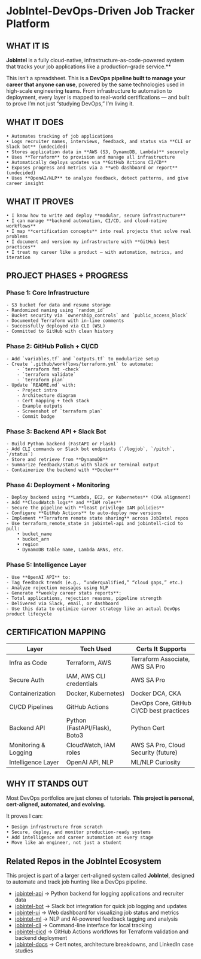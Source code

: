 # JobIntel-DevOps-Driven Job Tracker Platform

## WHAT IT IS

**JobIntel** is a fully cloud-native, infrastructure-as-code-powered system that tracks your job applications like a production-grade service.**

This isn’t a spreadsheet. This is a **DevOps pipeline built to manage your career that anyone can use**, powered by the same technologies used in high-scale engineering teams. From infrastructure to automation to deployment, every layer is mapped to real-world certifications — and built to prove I’m not just “studying DevOps,” I’m living it.

## WHAT IT DOES

    • Automates tracking of job applications
    • Logs recruiter names, interviews, feedback, and status via **CLI or Slack bot** (undecided)
    • Stores application data in **AWS (S3, DynamoDB, Lambda)** securely
    • Uses **Terraform** to provision and manage all infrastructure
    • Automatically deploys updates via **GitHub Actions CI/CD**
    • Exposes progress and metrics via a **web dashboard or report** (undecided)
    • Uses **OpenAI/NLP** to analyze feedback, detect patterns, and give career insight

## WHAT IT PROVES

    • I know how to write and deploy **modular, secure infrastructure**
    • I can manage **backend automation, CI/CD, and cloud-native workflows**
    • I map **certification concepts** into real projects that solve real problems
    • I document and version my infrastructure with **GitHub best practices**
    • I treat my career like a product — with automation, metrics, and iteration

## PROJECT PHASES + PROGRESS

### Phase 1: Core Infrastructure

    - S3 bucket for data and resume storage
    - Randomized naming using `random_id`
    - Bucket security via `ownership_controls` and `public_access_block`
    - Documented Terraform with in-line comments
    - Successfully deployed via CLI (WSL)
    - Committed to GitHub with clean history

### Phase 2: GitHub Polish + CI/CD

    - Add `variables.tf` and `outputs.tf` to modularize setup
    - Create `.github/workflows/terraform.yml` to automate:
        - `terraform fmt -check`
        - `terraform validate`
        - `terraform plan`
    - Update `README.md` with:
        - Project intro
        - Architecture diagram
        - Cert mapping + tech stack
        - Example outputs
        - Screenshot of `terraform plan`
        - Commit badge

### Phase 3: Backend API + Slack Bot

    - Build Python backend (FastAPI or Flask)
    - Add CLI commands or Slack bot endpoints (`/logjob`, `/pitch`, `/status`)
    - Store and retrieve from **DynamoDB**
    - Summarize feedback/status with Slack or terminal output
    - Containerize the backend with **Docker**

### Phase 4: Deployment + Monitoring

    - Deploy backend using **Lambda, EC2, or Kubernetes** (CKA alignment)
    - Add **CloudWatch logs** and **IAM roles**
    - Secure the pipeline with **least privilege IAM policies**
    - Configure **GitHub Actions** to auto-deploy new versions
    - Implement **Terraform remote state sharing** across JobIntel repos
    - Use terraform_remote_state in jobintel-api and jobintell-cicd to pull:
        • bucket_name
        • bucket_arn
        • region
        • DynamoDB table name, Lambda ARNs, etc.

### Phase 5: Intelligence Layer

    - Use **OpenAI API** to:
    - Tag feedback trends (e.g., “underqualified,” “cloud gaps,” etc.)
    - Analyze rejection messages using NLP
    - Generate **weekly career stats reports**:
    - Total applications, rejection reasons, pipeline strength
    - Delivered via Slack, email, or dashboard
    - Use this data to optimize career strategy like an actual DevOps product lifecycle

## CERTIFICATION MAPPING

| Layer                | Tech Used                        | Certs It Supports                          |
|----------------------|-----------------------------------|--------------------------------------------|
| Infra as Code        | Terraform, AWS                   | Terraform Associate, AWS SA Pro           |
| Secure Auth          | IAM, AWS CLI credentials         | AWS SA Pro                                |
| Containerization     | Docker, Kubernetes)   | Docker DCA, CKA                           |
| CI/CD Pipelines      | GitHub Actions                   | DevOps Core, GitHub CI/CD best practices  |
| Backend API          | Python (FastAPI/Flask), Boto3    | Python Cert                     |
| Monitoring & Logging | CloudWatch, IAM roles            | AWS SA Pro, Cloud Security (future)       |
| Intelligence Layer   | OpenAI API, NLP                  | ML/NLP Curiosity             |

## WHY IT STANDS OUT

Most DevOps portfolios are just clones of tutorials.
**This project is personal, cert-aligned, automated, and evolving.**

It proves I can:

    • Design infrastructure from scratch
    • Secure, deploy, and monitor production-ready systems
    • Add intelligence and career automation at every stage
    • Move like an engineer, not just a student

## Related Repos in the JobIntel Ecosystem

This project is part of a larger cert-aligned system called **JobIntel**, designed to automate and track job hunting like a DevOps pipeline.

- [jobintel-api](https://github.com/yourusername/jobintel-api) → Python backend for logging applications and recruiter data
- [jobintel-bot](https://github.com/yourusername/jobintel-bot) → Slack bot integration for quick job logging and updates
- [jobintel-ui](https://github.com/yourusername/jobintel-ui) → Web dashboard for visualizing job status and metrics
- [jobintel-ml](https://github.com/yourusername/jobintel-ml) → NLP and AI-powered feedback tagging and analysis
- [jobintel-cli](https://github.com/yourusername/jobintel-cli) → Command-line interface for local tracking
- [jobintel-cicd](https://github.com/yourusername/jobintel-cicd) → GitHub Actions workflows for Terraform validation and backend deployment
- [jobintel-docs](https://github.com/yourusername/jobintel-docs) → Cert notes, architecture breakdowns, and LinkedIn case studies

